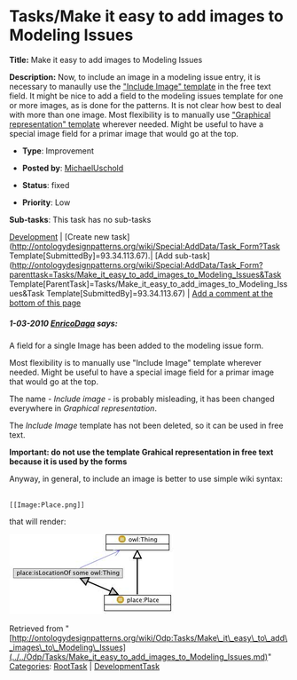 #  Tasks/Make it easy to add images to Modeling Issues


__Title:__ Make it easy to add images to Modeling Issues


__Description:__ Now, to include an image in a modeling issue entry, it is necessary to manaully use the  ["Include Image" template](../../Template/Include_Image.md "Template:Include Image") in the free text field. It might be nice to add a field to the modeling issues template for one or more images, as is done for the patterns. It is not clear how best to deal with more than one image. Most flexibility is to manually use  ["Graphical representation" template](../../Template/Include_Image.md "Template:Include Image") wherever needed. Might be useful to have a special image field for a primar image that would go at the top. 


  





* __Type__: Improvement
* __Posted by__: [MichaelUschold](../../User/MichaelUschold.md "User:MichaelUschold")
* __Status__: fixed


* __Priority__: Low




__Sub-tasks__:
This task has no sub-tasks




[Development](../../Odp/Development.md "Odp:Development") | [Create new task](http://ontologydesignpatterns.org/wiki/Special:AddData/Task_Form?Task Template[SubmittedBy]=93.34.113.67).| [Add sub-task](http://ontologydesignpatterns.org/wiki/Special:AddData/Task_Form?parenttask=Tasks/Make_it_easy_to_add_images_to_Modeling_Issues&Task Template[ParentTask]=Tasks/Make_it_easy_to_add_images_to_Modeling_Issues&Task Template[SubmittedBy]=93.34.113.67) | [Add a comment at the bottom of this page](../index.php@title=Odp%253AAdd_comment&target=Odp%253ATasks%252F../../Odp/Tasks/Make_it_easy_to_add_images_to_Modeling_Issues.md#New_comment "http://ontologydesignpatterns.org/wiki/index.php?title=Odp:Add_comment&target=Odp:Tasks/Make_it_easy_to_add_images_to_Modeling_Issues#New_comment")
#####  1-03-2010 [EnricoDaga](../../User/EnricoDaga.md "User:EnricoDaga") says:


A field for a single Image has been added to the modeling issue form.


Most flexibility is to manually use "Include Image" template wherever needed. Might be useful to have a special image field for a primar image that would go at the top.


The name - _Include image_ - is probably misleading, it has been changed everywhere in _Graphical representation_.


The _Include Image_ template has not been deleted, so it can be used in free text.


__Important: do not use the template Grahical representation in free text because it is used by the forms__


Anyway, in general, to include an image is better to use simple wiki syntax:




```

[[Image:Place.png]]

```

that will render:


[![Image:Place.png](../../images/f/f7/Place.png)](../../Image/Place.png.md "Image:Place.png")





Retrieved from "[http://ontologydesignpatterns.org/wiki/Odp:Tasks/Make\_it\_easy\_to\_add\_images\_to\_Modeling\_Issues](../../Odp/Tasks/Make_it_easy_to_add_images_to_Modeling_Issues.md)"
 [Categories](http://ontologydesignpatterns.org/wiki/Special:Categories "Special:Categories"): [RootTask](../../Category/RootTask.md "Category:RootTask") | [DevelopmentTask](../../Category/DevelopmentTask.md "Category:DevelopmentTask")